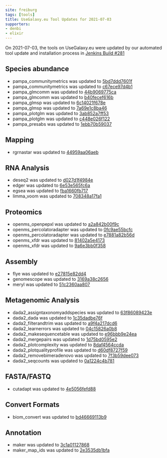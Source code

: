 ```yaml
---
site: freiburg
tags: [tools]
title: UseGalaxy.eu Tool Updates for 2021-07-03
supporters:
- denbi
- elixir
---
```


On 2021-07-03, the tools on UseGalaxy.eu were updated by our automated tool update and installation process in [Jenkins Build #281](https://build.galaxyproject.eu/job/usegalaxy-eu/job/install-tools/#281/)


## Species abundance

- pampa_communitymetrics was updated to [5bd7ddd7601f](https://toolshed.g2.bx.psu.edu/view/ecology/pampa_communitymetrics/5bd7ddd7601f)
- pampa_communitymetrics was updated to [c67ece97d4b1](https://toolshed.g2.bx.psu.edu/view/ecology/pampa_communitymetrics/c67ece97d4b1)
- pampa_glmcomm was updated to [44b9069775ca](https://toolshed.g2.bx.psu.edu/view/ecology/pampa_glmcomm/44b9069775ca)
- pampa_glmcomm was updated to [b40fecef616b](https://toolshed.g2.bx.psu.edu/view/ecology/pampa_glmcomm/b40fecef616b)
- pampa_glmsp was updated to [6c14021f678e](https://toolshed.g2.bx.psu.edu/view/ecology/pampa_glmsp/6c14021f678e)
- pampa_glmsp was updated to [7a69e1c8ba46](https://toolshed.g2.bx.psu.edu/view/ecology/pampa_glmsp/7a69e1c8ba46)
- pampa_plotglm was updated to [3ab852a7ff53](https://toolshed.g2.bx.psu.edu/view/ecology/pampa_plotglm/3ab852a7ff53)
- pampa_plotglm was updated to [c448e026f122](https://toolshed.g2.bx.psu.edu/view/ecology/pampa_plotglm/c448e026f122)
- pampa_presabs was updated to [1ebb70b59037](https://toolshed.g2.bx.psu.edu/view/ecology/pampa_presabs/1ebb70b59037)

## Mapping

- rgrnastar was updated to [44959aa06aeb](https://toolshed.g2.bx.psu.edu/view/iuc/rgrnastar/44959aa06aeb)

## RNA Analysis

- deseq2 was updated to [d027d1f4984e](https://toolshed.g2.bx.psu.edu/view/iuc/deseq2/d027d1f4984e)
- edger was updated to [6e53e565fc6a](https://toolshed.g2.bx.psu.edu/view/iuc/edger/6e53e565fc6a)
- egsea was updated to [fba1660fb717](https://toolshed.g2.bx.psu.edu/view/iuc/egsea/fba1660fb717)
- limma_voom was updated to [708348a17fa1](https://toolshed.g2.bx.psu.edu/view/iuc/limma_voom/708348a17fa1)

## Proteomics

- openms_openpepxl was updated to [a2a842b00f9c](https://toolshed.g2.bx.psu.edu/view/galaxyp/openms_openpepxl/a2a842b00f9c)
- openms_percolatoradapter was updated to [0fc9ae55bcfc](https://toolshed.g2.bx.psu.edu/view/galaxyp/openms_percolatoradapter/0fc9ae55bcfc)
- openms_percolatoradapter was updated to [e7881a82b56d](https://toolshed.g2.bx.psu.edu/view/galaxyp/openms_percolatoradapter/e7881a82b56d)
- openms_xfdr was updated to [81402a5e4173](https://toolshed.g2.bx.psu.edu/view/galaxyp/openms_xfdr/81402a5e4173)
- openms_xfdr was updated to [9a6e3bb0f358](https://toolshed.g2.bx.psu.edu/view/galaxyp/openms_xfdr/9a6e3bb0f358)

## Assembly

- flye was updated to [e27815e82dd4](https://toolshed.g2.bx.psu.edu/view/bgruening/flye/e27815e82dd4)
- genomescope was updated to [3169a38c2656](https://toolshed.g2.bx.psu.edu/view/iuc/genomescope/3169a38c2656)
- meryl was updated to [51c2360aa807](https://toolshed.g2.bx.psu.edu/view/iuc/meryl/51c2360aa807)

## Metagenomic Analysis

- dada2_assigntaxonomyaddspecies was updated to [63f86089423e](https://toolshed.g2.bx.psu.edu/view/iuc/dada2_assigntaxonomyaddspecies/63f86089423e)
- dada2_dada was updated to [1c35dadbe76f](https://toolshed.g2.bx.psu.edu/view/iuc/dada2_dada/1c35dadbe76f)
- dada2_filterandtrim was updated to [a9f4a217dcd6](https://toolshed.g2.bx.psu.edu/view/iuc/dada2_filterandtrim/a9f4a217dcd6)
- dada2_learnerrors was updated to [04c15826a0b8](https://toolshed.g2.bx.psu.edu/view/iuc/dada2_learnerrors/04c15826a0b8)
- dada2_makesequencetable was updated to [e96bbb9e24ea](https://toolshed.g2.bx.psu.edu/view/iuc/dada2_makesequencetable/e96bbb9e24ea)
- dada2_mergepairs was updated to [1d75bd0595e2](https://toolshed.g2.bx.psu.edu/view/iuc/dada2_mergepairs/1d75bd0595e2)
- dada2_plotcomplexity was updated to [8daf4564ccda](https://toolshed.g2.bx.psu.edu/view/iuc/dada2_plotcomplexity/8daf4564ccda)
- dada2_plotqualityprofile was updated to [d60df8727f59](https://toolshed.g2.bx.psu.edu/view/iuc/dada2_plotqualityprofile/d60df8727f59)
- dada2_removebimeradenovo was updated to [7f3b59dee073](https://toolshed.g2.bx.psu.edu/view/iuc/dada2_removebimeradenovo/7f3b59dee073)
- dada2_seqcounts was updated to [0a1224c4b781](https://toolshed.g2.bx.psu.edu/view/iuc/dada2_seqcounts/0a1224c4b781)

## FASTA/FASTQ

- cutadapt was updated to [4e5056fefd88](https://toolshed.g2.bx.psu.edu/view/lparsons/cutadapt/4e5056fefd88)

## Convert Formats

- biom_convert was updated to [bd46669113b9](https://toolshed.g2.bx.psu.edu/view/iuc/biom_convert/bd46669113b9)

## Annotation

- maker was updated to [3c1a01127868](https://toolshed.g2.bx.psu.edu/view/iuc/maker/3c1a01127868)
- maker_map_ids was updated to [2e3535db1bfa](https://toolshed.g2.bx.psu.edu/view/iuc/maker_map_ids/2e3535db1bfa)


